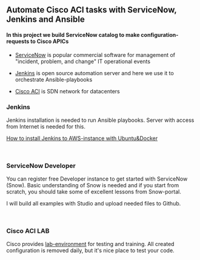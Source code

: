 
## Automate Cisco ACI tasks with ServiceNow, Jenkins and Ansible


#### In this project we build ServiceNow catalog to make configuration-requests to Cisco APICs

* [ServiceNow](https://en.wikipedia.org/wiki/ServiceNow) is popular commercial software for management of "incident, problem, and change" IT operational events 
  
* [Jenkins](https://www.jenkins.io/) is open source automation server and here we use it to orchestrate Ansible-playbooks
  
* [Cisco ACI](https://learningnetwork.cisco.com/s/article/what-is-cisco-aci-x) is SDN network for datacenters


### Jenkins
<div>
Jenkins installation is needed to run Ansible playbooks.
Server with access from Internet is needed for this.
  
<a href= "https://esath.github.io/jenkins.html">How to install Jenkins to AWS-instance with Ubuntu&Docker</a>
  
</div><br>

### ServiceNow Developer
<div>
You can register free Developer instance to get started with ServiceNow (Snow).
Basic understanding of Snow is needed and if you start from scratch, you should take some of excellent lessons from Snow-portal.

I will build all examples with Studio and upload needed files to Github.
</div><br>

### Cisco ACI LAB
<div>
Cisco provides <a href="https://developer.cisco.com/site/sandbox"> lab-environment</a> for testing and training.
All created configuration is removed daily, but it's nice place to test your code.
  
</div><br>


